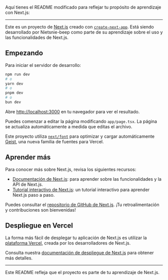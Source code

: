 Aquí tienes el README modificado para reflejar tu propósito de aprendizaje con Next.js:

---

Este es un proyecto de [Next.js](https://nextjs.org) creado con [`create-next-app`](https://nextjs.org/docs/app/api-reference/cli/create-next-app). Está siendo desarrollado por Nietsnie-beep como parte de su aprendizaje sobre el uso y las funcionalidades de Next.js.

## Empezando

Para iniciar el servidor de desarrollo:

```bash
npm run dev
# o
yarn dev
# o
pnpm dev
# o
bun dev
```

Abre [http://localhost:3000](http://localhost:3000) en tu navegador para ver el resultado.

Puedes comenzar a editar la página modificando `app/page.tsx`. La página se actualiza automáticamente a medida que editas el archivo.

Este proyecto utiliza [`next/font`](https://nextjs.org/docs/app/building-your-application/optimizing/fonts) para optimizar y cargar automáticamente [Geist](https://vercel.com/font), una nueva familia de fuentes para Vercel.

## Aprender más

Para conocer más sobre Next.js, revisa los siguientes recursos:

- [Documentación de Next.js](https://nextjs.org/docs): para aprender sobre las funcionalidades y la API de Next.js.
- [Tutorial interactivo de Next.js](https://nextjs.org/learn): un tutorial interactivo para aprender Next.js paso a paso.

Puedes consultar el [repositorio de GitHub de Next.js](https://github.com/vercel/next.js). ¡Tu retroalimentación y contribuciones son bienvenidas!

## Despliegue en Vercel

La forma más fácil de desplegar tu aplicación de Next.js es utilizar la [plataforma Vercel](https://vercel.com/new?utm_medium=default-template&filter=next.js&utm_source=create-next-app&utm_campaign=create-next-app-readme), creada por los desarrolladores de Next.js.

Consulta nuestra [documentación de despliegue de Next.js](https://nextjs.org/docs/app/building-your-application/deploying) para obtener más detalles.

--- 

Este README refleja que el proyecto es parte de tu aprendizaje de Next.js.
